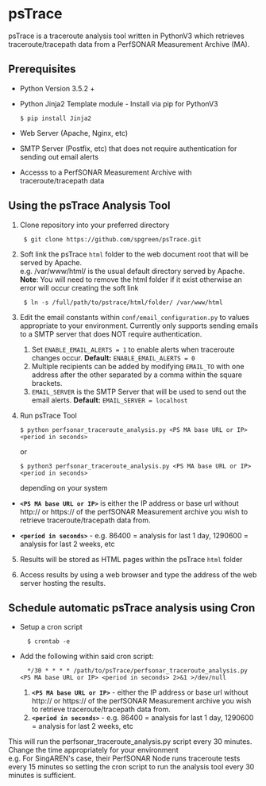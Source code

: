 # psTrace

psTrace is a traceroute analysis tool written in PythonV3 which retrieves traceroute/tracepath data from a PerfSONAR Measurement Archive (MA).


## Prerequisites

- Python Version 3.5.2 +
- Python Jinja2 Template module - Install via pip for PythonV3

      $ pip install Jinja2

- Web Server (Apache, Nginx, etc)
- SMTP Server (Postfix, etc) that does not require authentication for sending out email alerts 
- Accesss to a PerfSONAR Measurement Archive with traceroute/tracepath data

## Using the psTrace Analysis Tool

1. Clone repository into your preferred directory

        $ git clone https://github.com/spgreen/psTrace.git
             
2. Soft link the psTrace `html` folder to the web document root that will be served by Apache. 
   <br>e.g. /var/www/html/ is the usual default directory served by Apache. <br>**Note**: You will need to remove the html folder if it exist otherwise an error will occur creating the soft link
   
        $ ln -s /full/path/to/pstrace/html/folder/ /var/www/html
    
3. Edit the email constants within `conf/email_configuration.py` to values appropriate to your environment. Currently only supports sending emails to a SMTP server that does NOT require authentication. 

    1. Set `ENABLE_EMAIL_ALERTS = 1` to enable alerts when traceroute changes occur. **Default:** `ENABLE_EMAIL_ALERTS = 0`
    2. Multiple recipients can be added by modifying `EMAIL_TO` with one address after the other separated by a comma within the square brackets.
    3. `EMAIL_SERVER` is the SMTP Server that will be used to send out the email alerts. **Default:** `EMAIL_SERVER = localhost`
    
4. Run psTrace Tool

       $ python perfsonar_traceroute_analysis.py <PS MA base URL or IP> <period in seconds>
  
      or
  
       $ python3 perfsonar_traceroute_analysis.py <PS MA base URL or IP> <period in seconds>
       
      depending on your system
  
  - **``<PS MA base URL or IP>``** is either the IP address or base url without http:// or https:// of the perfSONAR Measurement archive you wish to retrieve traceroute/tracepath data from.
     
  - **``<period in seconds>``** - e.g. 86400 = analysis for last 1 day, 1290600 = analysis for last 2 weeks, etc 
  
5. Results will be stored as HTML pages within the psTrace `html` folder

6. Access results by using a web browser and type the address of the web server hosting the results. 

## Schedule automatic psTrace analysis using Cron

- Setup a cron script

        $ crontab -e

- Add the following within said cron script:
        
        */30 * * * * /path/to/psTrace/perfsonar_traceroute_analysis.py  <PS MA base URL or IP> <period in seconds> 2>&1 >/dev/null

  1. **``<PS MA base URL or IP>``** - either the IP address or base url without http:// or https:// of the perfSONAR Measurement archive you wish to retrieve traceroute/tracepath data from.
  2. **``<period in seconds>``** - e.g. 86400 = analysis for last 1 day, 1290600 = analysis for last 2 weeks, etc 

This will run the perfsonar_traceroute_analysis.py script every 30 minutes. Change the time appropriately for your environment 
<br>e.g. For SingAREN's case, their PerfSONAR Node runs traceroute tests every 15 minutes so setting the cron script to run the analysis tool every 30 minutes is sufficient.
